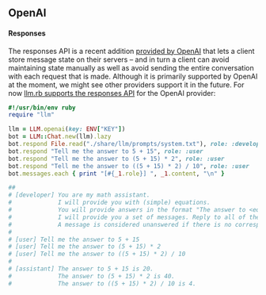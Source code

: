 ## OpenAI

#### Responses

The responses API is a recent addition
[provided by OpenAI](https://platform.openai.com/docs/guides/conversation-state?api-mode=responses)
that lets a client store message state on their servers &ndash; and in turn
a client can avoid maintaining state manually as well as avoid sending
the entire conversation with each request that is made. Although it is
primarily supported by OpenAI at the moment, we might see other providers
support it in the future. For now
[llm.rb supports the responses API](https://0x1eef.github.io/x/llm.rb/LLM/OpenAI/Responses.html)
for the OpenAI provider:

```ruby
#!/usr/bin/env ruby
require "llm"

llm = LLM.openai(key: ENV["KEY"])
bot = LLM::Chat.new(llm).lazy
bot.respond File.read("./share/llm/prompts/system.txt"), role: :developer
bot.respond "Tell me the answer to 5 + 15", role: :user
bot.respond "Tell me the answer to (5 + 15) * 2", role: :user
bot.respond "Tell me the answer to ((5 + 15) * 2) / 10", role: :user
bot.messages.each { print "[#{_1.role}] ", _1.content, "\n" }

##
# [developer] You are my math assistant.
#             I will provide you with (simple) equations.
#             You will provide answers in the format "The answer to <equation> is <answer>".
#             I will provide you a set of messages. Reply to all of them.
#             A message is considered unanswered if there is no corresponding assistant response.
#
# [user] Tell me the answer to 5 + 15
# [user] Tell me the answer to (5 + 15) * 2
# [user] Tell me the answer to ((5 + 15) * 2) / 10
#
# [assistant] The answer to 5 + 15 is 20.
#             The answer to (5 + 15) * 2 is 40.
#             The answer to ((5 + 15) * 2) / 10 is 4.
```
